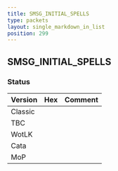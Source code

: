 ```yaml
---
title: SMSG_INITIAL_SPELLS
type: packets
layout: single_markdown_in_list
position: 299
---
```


## SMSG_INITIAL_SPELLS

### Status

Version | Hex | Comment
---------- | ---------- | ---------- 
Classic |  |  
TBC |  |  
WotLK |  |  
Cata |  |  
MoP |  |  